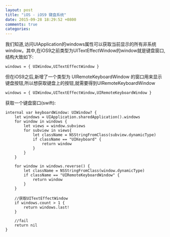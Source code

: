 ```yaml
---
layout: post
title: "iOS - iOS9 键盘系统"
date: 2015-09-28 18:29:52 +0800
comments: true
categories: 
---
```


我们知道,访问UIApplication的windows属性可以获取当前显示的所有非系统window。其中,在iOS9之前类型为UITextEffectWindow的window就是键盘窗口,结构大致如下:

	windows = { UIWindow,UITextEffectWindow }
	    
但在iOS9之后,新增了一个类型为 UIRemoteKeyboardWindow 的窗口用来显示键盘按钮,所以想获取键盘上的按钮,就需要得到UIRemoteKeyboardWindow
	
	windows = { UIWindow,UITextEffectWindow,UIRemoteKeyboardWindow }
	
获取一个键盘窗口(swift):

	internal var keyboardWindow: UIWindow? {
        let windows = UIApplication.sharedApplication().windows
        for window in windows {
            let views = window.subviews
            for subview in views{
                let className = NSStringFromClass(subview.dynamicType)
                if className == "UIKeyboard" {
                    return window
                }
            }
        }
        
        for window in windows.reverse() {
            let className = NSStringFromClass(window.dynamicType)
            if className == "UIRemoteKeyboardWindow" {
                return window
            }
        }
        
        //获取UITextEffectWindow
        if windows.count > 1 {
            return windows.last!
        }
        
        //fail
        return nil
    }
	